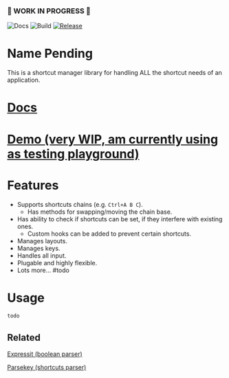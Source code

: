 ### 🚧 WORK IN PROGRESS 🚧


![Docs](https://github.com/alanscodelog/shortcuts-manager/workflows/Docs/badge.svg)
![Build](https://github.com/alanscodelog/shortcuts-manager/workflows/Build/badge.svg)
[![Release](https://github.com/alanscodelog/shortcuts-manager/workflows/Release/badge.svg)](https://www.npmjs.com/package/shortcuts-manager)

# Name Pending

This is a shortcut manager library for handling ALL the shortcut needs of an application.

# [Docs](https://alanscodelog.github.io/shortcuts-manager)

# [Demo (very WIP, am currently using as testing playground)](https://alanscodelog.github.io/shortcuts-manager/demo)

# Features
- Supports shortcuts chains (e.g. `Ctrl+A B C`).
	- Has methods for swapping/moving the chain base.
- Has ability to check if shortcuts can be set, if they interfere with existing ones.
	- Custom hooks can be added to prevent certain shortcuts.
- Manages layouts.
- Manages keys.
- Handles all input.
- Plugable and highly flexible.
- Lots more... #todo

# Usage

```ts
todo
```

## Related

[Expressit (boolean parser)](https://github.com/alanscodelog/expressit)

[Parsekey (shortcuts parser)](https://github.com/alanscodelog/parsekey)
